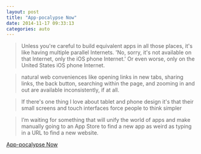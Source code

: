 ```yaml
---
layout: post
title: "App-pocalypse Now"
date: 2014-11-17 09:33:13
categories: auto
---
```


> Unless you're careful to build equivalent apps in all those places, it's like having multiple parallel Internets. 'No, sorry, it's not available on that Internet, only the iOS phone Internet.' Or even worse, only on the United States iOS phone Internet.

 <!-- --> 

> natural web conveniences like opening links in new tabs, sharing links, the back button, searching within the page, and zooming in and out are available inconsistently, if at all.

 <!-- --> 

> If there's one thing I love about tablet and phone design it's that their small screens and touch interfaces force people to think simpler

 <!-- --> 

> I’m waiting for something that will unify the world of apps and make manually going to an App Store to find a new app as weird as typing in a URL to find a new website.

 <!-- --> 

[App-pocalypse Now](http://blog.codinghorror.com/app-pocalypse-now/)